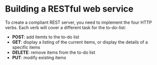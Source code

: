 # Building a RESTful web service
To create a compliant REST server, you need to implement the four HTTP verbs. Each verb will cover a different task for the to-do-list:
* **POST**: add itemts to the to-do list
* **GET**: display a listing of the current items, or display the details of a specific items
* **DELETE**: remove items from the to-do list
* **PUT**: modify existing items
